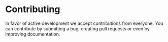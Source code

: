 # Contributing

In favor of active development we accept contributions from everyone. You can contribute by submitting a bug, creating pull requests or even by improving documentation.
